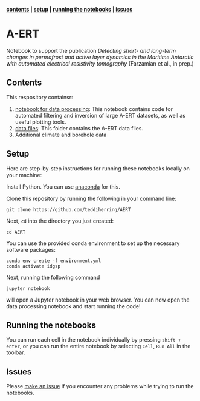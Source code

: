 **[contents](#Contents) | [setup](#Setup) | [running the notebooks](#running-the-notebooks) | [issues](#issues)**

# A-ERT
Notebook to support the publication *Detecting short- and long-term changes in permafrost and active layer dynamics in the Maritime Antarctic with automated electrical resistivity tomography* (Farzamian et al., in prep.)

## Contents

This respository containsr:

1. [notebook for data processing](./data_processing_AERT.ipynb): This notebook contains code for automated filtering and inversion of large A-ERT datasets, as well as useful plotting tools.
2. [data files](./data_AERT): This folder contains the A-ERT data files.
3. Additional climate and borehole data
 
## Setup

Here are step-by-step instructions for running these notebooks locally on your machine:

Install Python. You can use [anaconda](https://www.anaconda.com/download/) for this.

Clone this repository by running the following in your command line:

```
git clone https://github.com/teddiherring/AERT
```

Next, `cd` into the directory you just created:

```
cd AERT
```

You can use the provided conda environment to set up the necessary software packages:

```
conda env create -f environment.yml
conda activate idgsp
```

Next, running the following command

```
jupyter notebook
```

will open a Jupyter notebook in your web browser. You can now open the data processing notebook and start running the code!

## Running the notebooks

You can run each cell in the notebook individually by pressing  `shift + enter`, or you can run the entire notebook by selecting `Cell`, `Run All` in the toolbar.

## Issues

Please [make an issue](https://github.com/teddiherring/AERT/issues) if you encounter any problems while trying to run the notebooks.
